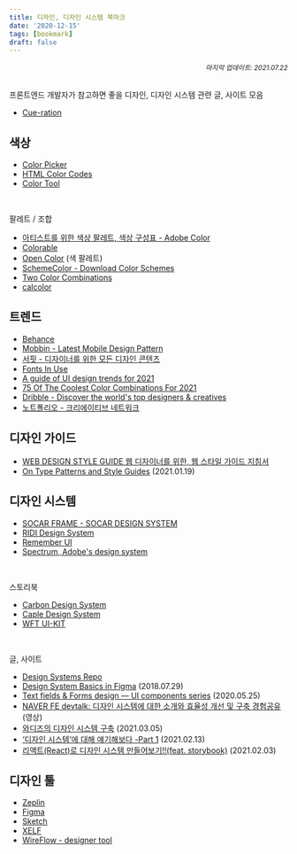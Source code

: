 ```yaml
---
title: 디자인, 디자인 시스템 북마크
date: '2020-12-15'
tags: [bookmark]
draft: false
---
```


<div style="font-size: 12px; font-style: italic; text-align: right;">
마지막 업데이트: 2021.07.22
</div>

<!-- - <a href="" target="_blank"></a> -->

<br />

프론트엔드 개발자가 참고하면 좋을 디자인, 디자인 시스템 관련 글, 사이트 모음

- <a href="https://www.notion.so/zagmaster/Cue-ration-1d738d06be06465ba03f7ae93ddbf9d3" target="_blank">Cue-ration</a>

## 색상

- <a href="http://www.flatuicolorpicker.com/" target="_blank">Color Picker</a>
- <a href="https://htmlcolorcodes.com/" target="_blank">HTML Color Codes</a>
- <a href="https://material.io/resources/color/" target="_blank">Color Tool</a>

<br />

<p>팔레트 / 조합</p>

- <a href="https://color.adobe.com/ko/explore" target="_blank">아티스트를 위한 색상 팔레트, 색상 구성표 - Adobe Color</a>
- <a href="https://colorable.jxnblk.com/5a6049/d2cfba" target="_blank">Colorable</a>
- <a href="https://yeun.github.io/open-color/" target="_blank">Open Color</a> (색 팔레트)
- <a href="https://www.schemecolor.com/" target="_blank">SchemeColor - Download Color Schemes</a>
- <a href="https://2colors.colorion.co/" target="_blank">Two Color Combinations</a>
- <a href="https://calcolor.co/" target="_blank">calcolor</a>

## 트렌드

- <a href="https://www.behance.net/" target="_blank">Behance</a>
- <a href="https://mobbin.design/" target="_blank">Mobbin - Latest Mobile Design Pattern</a>
- <a href="https://www.surfit.io/" target="_blank">서핏 - 디자이너를 위한 모든 디자인 콘텐츠</a>
- <a href="https://fontsinuse.com/" target="_blank">Fonts In Use</a>
- <a href="https://uxdesign.cc/a-guide-of-ui-design-trends-for-2021-637ac038cb99" target="_blank">A guide of UI design trends for 2021</a>
- <a href="https://www.designwizard.com/blog/design-trends/colour-combination" target="_blank">75 Of The Coolest Color Combinations For 2021</a>
- <a href="https://dribbble.com/" target="_blank">Dribble - Discover the world's top designers & creatives</a>
- <a href="https://www.notefolio.net/" target="_blank">노트폴리오 - 크리에이티브 네트워크</a>

## 디자인 가이드

- <a href="http://styleguide.co.kr/index.php" target="_blank">WEB DESIGN STYLE GUIDE 웹 디자이너를 위한, 웹 스타일 가이드 지침서</a>
- <a href="https://css-tricks.com/on-type-patterns-and-style-guides/" target="_blank">On Type Patterns and Style Guides</a> (2021.01.19)

## 디자인 시스템

- <a href="https://socarframe.socar.kr/8bb3aba4a/p/5857a5-socar-frame" target="_blank">SOCAR FRAME - SOCAR DESIGN SYSTEM</a>
- <a href="https://ridi.design/" target="_blank">RIDI Design System</a>
- <a href="https://dramancompany.github.io/remember-ui/" target="_blank">Remember UI</a>
- <a href="https://spectrum.adobe.com/" target="_blank">Spectrum, Adobe's design system</a>

<br />

<p>스토리북</p>

- <a href="https://www.carbondesignsystem.com/" target="_blank">Carbon Design System</a>
- <a href="https://design.caple.ai/?path=/story/*" target="_blank">Caple Design System</a>
- <a href="https://uikit.wfp.org/docs/index.html?path=/story/getting-started-intro--page" target="_blank">WFT UI-KIT</a>

<br />

<p>글, 사이트</p>

- <a href="https://designsystemsrepo.com/" target="_blank">Design Systems Repo</a>
- <a href="https://uxdesign.cc/design-system-basics-in-figma-6e66fbb5de85" target="_blank">Design System Basics in Figma</a> (2018.07.29)
- <a href="https://uxdesign.cc/text-fields-forms-design-ui-components-series-2b32b2beebd0" target="_blank">Text fields & Forms design — UI components series</a> (2020.05.25)
- <a href="https://d2.naver.com/news/4194542" target="_blank">NAVER FE devtalk: 디자인 시스템에 대한 소개와 효율성 개선 및 구축 경험공유</a> (영상)
- <a href="https://medium.com/wadiz/%EC%99%80%EB%94%94%EC%A6%88%EC%9D%98-%EB%94%94%EC%9E%90%EC%9D%B8-%EC%8B%9C%EC%8A%A4%ED%85%9C-%EA%B5%AC%EC%B6%95-c7f32a948814" target="_blank">와디즈의 디자인 시스템 구축</a> (2021.03.05)
- <a href="https://brunch.co.kr/@minnimalism/3?fbclid=IwAR3nat65hRgQnprVbQjaEPIQHmWRmEDO8BtDlt00D34QftEFh4A7M4Ro7gI" target="_blank">‘디자인 시스템’에 대해 얘기해보다 -Part 1</a> (2021.02.13)
- <a href="https://blog.naver.com/minhyupp/222230365830" target="_blank">리액트(React)로 디자인 시스템 만들어보기!!(feat. storybook)</a> (2021.02.03)

## 디자인 툴

- <a href="https://zeplin.io/" target="_blank">Zeplin</a>
- <a href="https://www.figma.com/" target="_blank">Figma</a>
- <a href="https://www.sketch.com/" target="_blank">Sketch</a>
- <a href="https://xelf.io/" target="_blank">XELF</a>
- <a href="https://wireflow.co/" target="_blank">WireFlow - designer tool</a>

